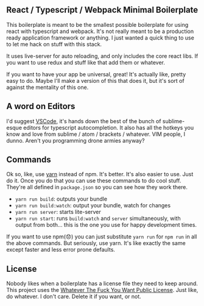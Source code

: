 ## React / Typescript / Webpack Minimal Boilerplate
This boilerplate is meant to be the smallest possible boilerplate for using react with typescript and webpack. It's not really meant to be a production ready application framework or anything. I just wanted a quick thing to use to let me hack on stuff with this stack.

It uses live-server for auto reloading, and only includes the core react libs. If you want to use redux and stuff like that add them or whatever.

If you want to have your app be universal, great! It's actually like, pretty easy to do. Maybe I'll make a version of this that does it, but it's sort of against the mentality of this one.

## A word on Editors
I'd suggest [VSCode](https://code.visualstudio.com/), it's hands down the best of the bunch of sublime-esque editors for typescript autocompletion. It also has all the hotkeys you know and love from sublime / atom / brackets / whatever. VIM people, I dunno. Aren't you programming drone armies anyway?

## Commands
Ok so, like, use [yarn](https://yarnpkg.com) instead of npm. It's better. It's also easier to use. Just do it. Once you do that you can use these commands to do cool stuff. They're all defined in `package.json` so you can see how they work there.

- `yarn run build`: outputs your bundle
- `yarn run build:watch`: output your bundle, watch for changes
- `yarn run server`: starts lite-server
- `yarn run start`: runs `build:watch` and `server` simultaneously, with output from both... this is the one you use for happy development times.

If you want to use npm(😞) you can just substitute `yarn run` for `npm run` in all the above commands. But seriously, use yarn. It's like exactly the same except faster and less error prone defaults.

## License
Nobody likes when a boilerplate has a license file they need to keep around. This project uses the [Whatever The Fuck You Want Public License](http://www.wtfpl.net/about/). Just like, do whatever. I don't care. Delete it if you want, or not.
